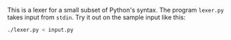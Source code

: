 This is a lexer for a small subset of Python's syntax.
The program `lexer.py` takes input from `stdin`.
Try it out on the sample input like this:

``` sh
./lexer.py < input.py
```
